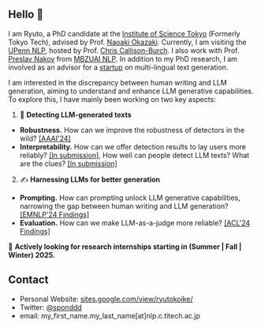 ## Hello 👋
I am Ryuto, a PhD candidate at the [Institute of Science Tokyo](https://www.isct.ac.jp/en) (Formerly Tokyo Tech), advised by Prof. [Naoaki Okazaki](https://www.chokkan.org/index.en.html). Currently, I am visiting the [UPenn NLP](https://nlp.cis.upenn.edu/), hosted by Prof. [Chris Callison-Burch](https://www.cis.upenn.edu/~ccb/). I also work with Prof. [Preslav Nakov](https://mbzuai.ac.ae/study/faculty/preslav-nakov/) from [MBZUAI NLP](https://mbzuai.ac.ae/research-department/natural-language-processing-department/). In addition to my PhD research, I am involved as an advisor for a [startup](https://3keigo.com/) on multi-lingual text generation.


I am interested in the discrepancy between human writing and LLM generation, aiming to understand and enhance LLM generative capabilities. To explore this, I have mainly been working on two key aspects:
1.  🔎 **Detecting LLM-generated texts**
- **Robustness.** How can we improve the robustness of detectors in the wild? [[AAAI'24]](https://arxiv.org/pdf/2307.11729)
- **Interpretability.** How can we offer detection results to lay users more reliably?  [[In submission]](https://www.arxiv.org/pdf/2502.11336), How well can people detect LLM texts? What are the clues? [[In submission]](https://arxiv.org/pdf/2502.11614)
2. ✍️ **Harnessing LLMs for better generation**
- **Prompting.** How can prompting unlock LLM generative capabilities, narrowing the gap between human writing and LLM generation?  [[EMNLP'24 Findings]](https://arxiv.org/pdf/2311.08369)
- **Evaluation.** How can we make LLM-as-a-judge more reliable? [[ACL'24 Findings]](https://arxiv.org/pdf/2402.15987)


📢 **Actively looking for research internships starting in (Summer | Fall | Winter) 2025.**

## Contact
- Personal Website: [sites.google.com/view/ryutokoike/](https://sites.google.com/view/ryutokoike/)
- Twitter: [@sponddd](https://x.com/sponddd)
- email: my_first_name.my_last_name[at]nlp.c.titech.ac.jp
